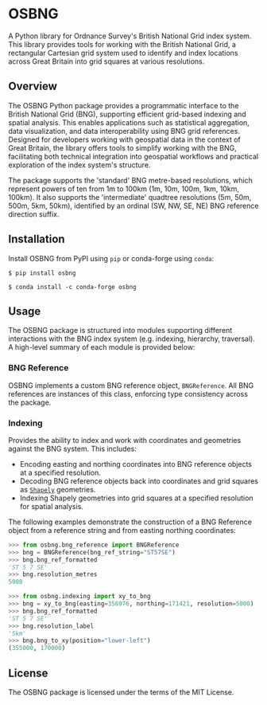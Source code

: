 # OSBNG

A Python library for Ordnance Survey's British National Grid index system. This library provides tools for working with the British National Grid, a rectangular Cartesian grid system used to identify and index locations across Great Britain into grid squares at various resolutions.

## Overview

The OSBNG Python package provides a programmatic interface to the British National Grid (BNG), supporting efficient grid-based indexing and spatial analysis. This enables applications such as statistical aggregation, data visualization, and data interoperability using BNG grid references. Designed for developers working with geospatial data in the context of Great Britain, the library offers tools to simplify working with the BNG, facilitating both technical integration into geospatial workflows and practical exploration of the index system's structure.

The package supports the 'standard' BNG metre-based resolutions, which represent powers of ten from 1m to 100km (1m, 10m, 100m, 1km, 10km, 100km). It also supports the 'intermediate' quadtree resolutions (5m, 50m, 500m, 5km, 50km), identified by an ordinal (SW, NW, SE, NE) BNG reference direction suffix.

## Installation

Install OSBNG from PyPI using `pip` or conda-forge using `conda`:

``` shell
$ pip install osbng
```

``` shell
$ conda install -c conda-forge osbng
```

## Usage

The OSBNG package is structured into modules supporting different interactions with the BNG index system (e.g. indexing, hierarchy, traversal). A high-level summary of each module is provided below:

### BNG Reference

OSBNG implements a custom BNG reference object, `BNGReference`. All BNG references are instances of this class, enforcing type consistency across the package.

### Indexing

Provides the ability to index and work with coordinates and geometries against the BNG system. This includes:

* Encoding easting and northing coordinates into BNG reference objects at a specified resolution.
* Decoding BNG reference objects back into coordinates and grid squares as [`Shapely`](https://github.com/shapely/shapely) geometries.
* Indexing Shapely geometries into grid squares at a specified resolution for spatial analysis.

The following examples demonstrate the construction of a BNG Reference object from a reference string and from easting northing coordinates:

``` python
>>> from osbng.bng_reference import BNGReference
>>> bng = BNGReference(bng_ref_string="ST57SE")
>>> bng.bng_ref_formatted
'ST 5 7 SE'
>>> bng.resolution_metres
5000
```

``` python
>>> from osbng.indexing import xy_to_bng
>>> bng = xy_to_bng(easting=356976, northing=171421, resolution=5000)
>>> bng.bng_ref_formatted
'ST 5 7 SE'
>>> bng.resolution_label
'5km'
>>> bng.bng_to_xy(position="lower-left")
(355000, 170000)
```

## License

The OSBNG package is licensed under the terms of the MIT License.
